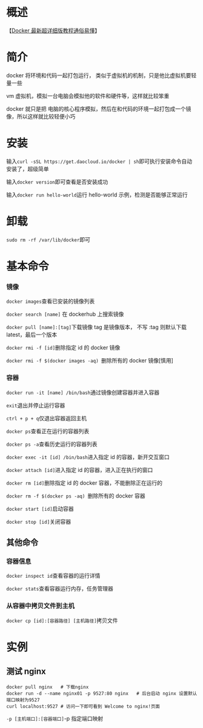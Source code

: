 # 概述

【[Docker 最新超详细版教程通俗易懂](https://www.bilibili.com/video/BV1og4y1q7M4?p=1)】

# 简介

docker 将环境和代码一起打包运行， 类似于虚拟机的机制，只是他比虚拟机要轻量一些

vm 虚拟机，模拟一台电脑会模拟他的软件和硬件等，这样就比较笨重

docker 就只是把 电脑的核心程序模拟，然后在和代码的环境一起打包成一个镜像，所以这样就比较轻便小巧

# 安装

输入`curl -sSL https://get.daocloud.io/docker | sh`即可执行安装命令自动安装了，超级简单

输入`docker version`即可查看是否安装成功

输入`docker run hello-world`运行 hello-world 示例，检测是否能够正常运行

# 卸载

`sudo rm -rf /var/lib/docker`即可

# 基本命令

### 镜像

`docker images`查看已安装的镜像列表

`docker search [name]` 在 dockerhub 上搜索镜像

`docker pull [name]:[tag]`下载镜像 tag 是镜像版本， 不写 :tag 则默认下载 latest，最后一个版本

`docker rmi -f [id]`删除指定 id 的 docker 镜像

`docker rmi -f $(docker images -aq) `删除所有的 docker 镜像[慎用]

### 容器

`docker run -it [name] /bin/bash`通过镜像创建容器并进入容器

`exit`退出并停止运行容器

`ctrl + p + q`仅退出容器返回主机

`docker ps`查看正在运行的容器列表

`docker ps -a`查看历史运行的容器列表

`docker exec -it [id] /bin/bash`进入指定 id 的容器，新开交互窗口

`docker attach [id]`进入指定 id 的容器，进入正在执行的窗口

`docker rm [id]`删除指定 id 的 docker 容器，不能删除正在运行的

`docker rm -f $(docker ps -aq) `删除所有的 docker 容器

`docker start [id]`启动容器

`docker stop [id]`关闭容器

## 其他命令

### 容器信息

`docker inspect id`查看容器的运行详情

`docker stats`查看容器运行内存，任务管理器

### 从容器中拷贝文件到主机

`docker cp [id]:[容器路径] [主机路径]`拷贝文件

# 实例

## 测试 nginx

```shell
docker pull nginx	# 下载nginx
docker run -d --name nginx01 -p 9527:80 nginx	# 后台启动 nginx 设置默认端口映射为9527
curl localhost:9527 # 访问一下即可看到 Welcome to nginx!页面
```

`-p [主机端口]:[容器端口]`-p 指定端口映射
